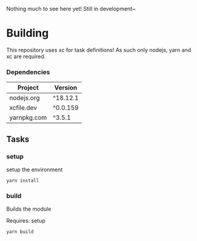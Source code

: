 Nothing much to see here yet!
Still in development~

# Building

This repository uses xc for task definitions! As such only nodejs, yarn and xc are required.

### Dependencies
| Project     | Version  |
|-------------|----------|
| nodejs.org  | ^18.12.1 |
| xcfile.dev  | ^0.0.159 |
| yarnpkg.com | ^3.5.1   |

## Tasks

### setup

setup the environment

```
yarn install
```

### build

Builds the module

Requires: setup

```
yarn build
```